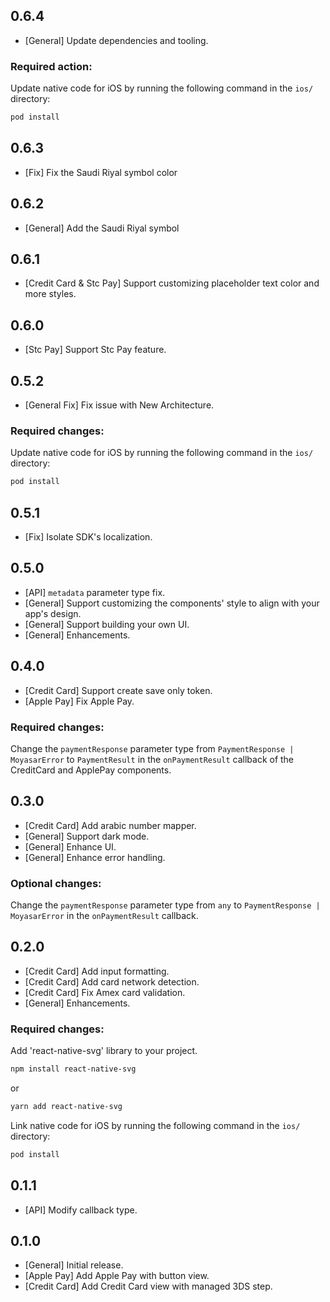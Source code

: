 ## 0.6.4

- [General] Update dependencies and tooling.

### Required action:

Update native code for iOS by running the following command in the `ios/` directory:

```sh
pod install
```

## 0.6.3

- [Fix] Fix the Saudi Riyal symbol color

## 0.6.2

- [General] Add the Saudi Riyal symbol

## 0.6.1

- [Credit Card & Stc Pay] Support customizing placeholder text color and more styles.

## 0.6.0

- [Stc Pay] Support Stc Pay feature.

## 0.5.2

- [General Fix] Fix issue with New Architecture.

### Required changes:

Update native code for iOS by running the following command in the `ios/` directory:

```sh
pod install
```

## 0.5.1

- [Fix] Isolate SDK's localization.

## 0.5.0

- [API] `metadata` parameter type fix.
- [General] Support customizing the components' style to align with your app's design.
- [General] Support building your own UI.
- [General] Enhancements.

## 0.4.0

- [Credit Card] Support create save only token.
- [Apple Pay] Fix Apple Pay.

### Required changes:

Change the `paymentResponse` parameter type from `PaymentResponse | MoyasarError` to `PaymentResult` in the `onPaymentResult` callback of the CreditCard and ApplePay components.

## 0.3.0

- [Credit Card] Add arabic number mapper.
- [General] Support dark mode.
- [General] Enhance UI.
- [General] Enhance error handling.

### Optional changes:

Change the `paymentResponse` parameter type from `any` to `PaymentResponse | MoyasarError` in the `onPaymentResult` callback.

## 0.2.0

- [Credit Card] Add input formatting.
- [Credit Card] Add card network detection.
- [Credit Card] Fix Amex card validation.
- [General] Enhancements.

### Required changes:

Add 'react-native-svg' library to your project.

```sh
npm install react-native-svg
```

or

```sh
yarn add react-native-svg
```

Link native code for iOS by running the following command in the `ios/` directory:

```sh
pod install
```

## 0.1.1

- [API] Modify callback type.

## 0.1.0

- [General] Initial release.
- [Apple Pay] Add Apple Pay with button view.
- [Credit Card] Add Credit Card view with managed 3DS step.
